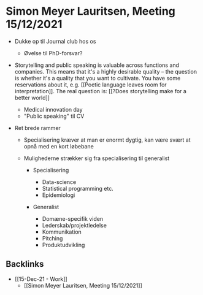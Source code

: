# Simon Meyer Lauritsen, Meeting 15/12/2021
* Dukke op til Journal club hos os
	* Øvelse til PhD-forsvar?

* Storytelling and public speaking is valuable across functions and companies. This means that it's a highly desirable quality – the question is whether it's a quality that you want to cultivate. You have some reservations about it, e.g. [[Poetic language leaves room for interpretation]]. The real question is: [[?Does storytelling make for a better world]]
	* Medical innovation day
	* "Public speaking" til CV

* Ret brede rammer
	* Specialisering kræver at man er enormt dygtig, kan være svært at opnå med en kort løbebane
	* Mulighederne strækker sig fra specialisering til generalist

		* Specialisering
			* Data-science
			* Statistical programming etc.
			* Epidemiologi

		* Generalist
			* Domæne-specifik viden
			* Lederskab/projektledelse
			* Kommunikation
			* Pitching
			* Produktudvikling

## Backlinks
* [[15-Dec-21 - Work]]
	* [[Simon Meyer Lauritsen, Meeting 15/12/2021]]

<!-- {BearID:5984C12B-F0D9-4B46-BF8C-235292AE4705-37893-00000032E1206B66} -->

